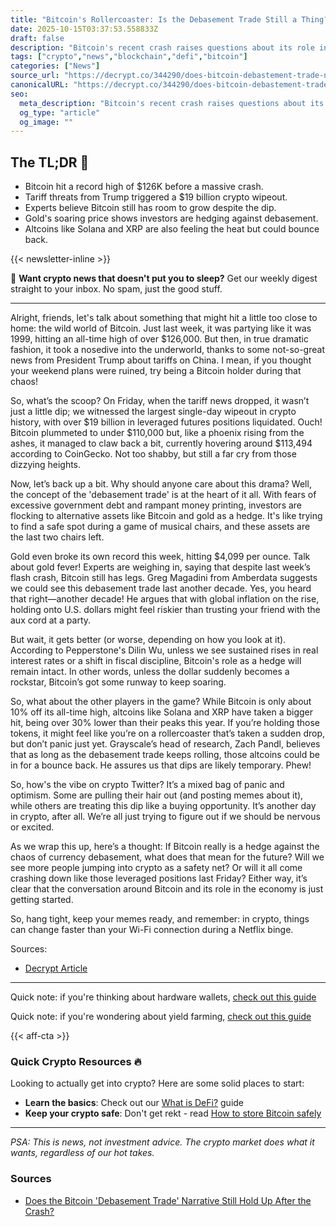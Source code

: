 ```yaml
---
title: "Bitcoin's Rollercoaster: Is the Debasement Trade Still a Thing?"
date: 2025-10-15T03:37:53.558833Z
draft: false
description: "Bitcoin's recent crash raises questions about its role in the crypto landscape. Can Bitcoin still hedge against inflation and currency debasement?"
tags: ["crypto","news","blockchain","defi","bitcoin"]
categories: ["News"]
source_url: "https://decrypt.co/344290/does-bitcoin-debastement-trade-narrative-still-hold-up-after-crash"
canonicalURL: "https://decrypt.co/344290/does-bitcoin-debastement-trade-narrative-still-hold-up-after-crash"
seo:
  meta_description: "Bitcoin's recent crash raises questions about its role in the crypto landscape. Can Bitcoin still hedge against inflation and currency debasement?"
  og_type: "article"
  og_image: ""
---
```


## The TL;DR 📝

- Bitcoin hit a record high of $126K before a massive crash.
- Tariff threats from Trump triggered a $19 billion crypto wipeout.
- Experts believe Bitcoin still has room to grow despite the dip.
- Gold's soaring price shows investors are hedging against debasement.
- Altcoins like Solana and XRP are also feeling the heat but could bounce back.

{{< newsletter-inline >}}

📧 **Want crypto news that doesn't put you to sleep?** Get our weekly digest straight to your inbox. No spam, just the good stuff.

---

Alright, friends, let's talk about something that might hit a little too close to home: the wild world of Bitcoin. Just last week, it was partying like it was 1999, hitting an all-time high of over $126,000. But then, in true dramatic fashion, it took a nosedive into the underworld, thanks to some not-so-great news from President Trump about tariffs on China. I mean, if you thought your weekend plans were ruined, try being a Bitcoin holder during that chaos!

So, what’s the scoop? On Friday, when the tariff news dropped, it wasn’t just a little dip; we witnessed the largest single-day wipeout in crypto history, with over $19 billion in leveraged futures positions liquidated. Ouch! Bitcoin plummeted to under $110,000 but, like a phoenix rising from the ashes, it managed to claw back a bit, currently hovering around $113,494 according to CoinGecko. Not too shabby, but still a far cry from those dizzying heights.

Now, let’s back up a bit. Why should anyone care about this drama? Well, the concept of the 'debasement trade' is at the heart of it all. With fears of excessive government debt and rampant money printing, investors are flocking to alternative assets like Bitcoin and gold as a hedge. It's like trying to find a safe spot during a game of musical chairs, and these assets are the last two chairs left.

Gold even broke its own record this week, hitting $4,099 per ounce. Talk about gold fever! Experts are weighing in, saying that despite last week’s flash crash, Bitcoin still has legs. Greg Magadini from Amberdata suggests we could see this debasement trade last another decade. Yes, you heard that right—another decade! He argues that with global inflation on the rise, holding onto U.S. dollars might feel riskier than trusting your friend with the aux cord at a party.

But wait, it gets better (or worse, depending on how you look at it). According to Pepperstone's Dilin Wu, unless we see sustained rises in real interest rates or a shift in fiscal discipline, Bitcoin's role as a hedge will remain intact. In other words, unless the dollar suddenly becomes a rockstar, Bitcoin’s got some runway to keep soaring.

So, what about the other players in the game? While Bitcoin is only about 10% off its all-time high, altcoins like Solana and XRP have taken a bigger hit, being over 30% lower than their peaks this year. If you’re holding those tokens, it might feel like you’re on a rollercoaster that’s taken a sudden drop, but don’t panic just yet. Grayscale’s head of research, Zach Pandl, believes that as long as the debasement trade keeps rolling, those altcoins could be in for a bounce back. He assures us that dips are likely temporary. Phew!

So, how's the vibe on crypto Twitter? It’s a mixed bag of panic and optimism. Some are pulling their hair out (and posting memes about it), while others are treating this dip like a buying opportunity. It’s another day in crypto, after all. We’re all just trying to figure out if we should be nervous or excited.

As we wrap this up, here’s a thought: If Bitcoin really is a hedge against the chaos of currency debasement, what does that mean for the future? Will we see more people jumping into crypto as a safety net? Or will it all come crashing down like those leveraged positions last Friday? Either way, it’s clear that the conversation around Bitcoin and its role in the economy is just getting started. 

So, hang tight, keep your memes ready, and remember: in crypto, things can change faster than your Wi-Fi connection during a Netflix binge. 

Sources:
- [Decrypt Article](https://decrypt.co/344290/does-bitcoin-debastement-trade-narrative-still-hold-up-after-crash)

---

Quick note: if you're thinking about hardware wallets, [check out this guide](/pages/best-hardware-wallets/)

Quick note: if you're wondering about yield farming, [check out this guide](/pages/yield-farming-explained/)

{{< aff-cta >}}

### Quick Crypto Resources 🔥

Looking to actually get into crypto? Here are some solid places to start:
- **Learn the basics**: Check out our [What is DeFi?](/pages/what-is-defi/) guide
- **Keep your crypto safe**: Don't get rekt - read [How to store Bitcoin safely](/pages/how-to-store-bitcoin-safely/)


---

_PSA: This is news, not investment advice. The crypto market does what it wants, regardless of our hot takes._

### Sources
- [Does the Bitcoin 'Debasement Trade' Narrative Still Hold Up After the Crash?](https://decrypt.co/344290/does-bitcoin-debastement-trade-narrative-still-hold-up-after-crash)

